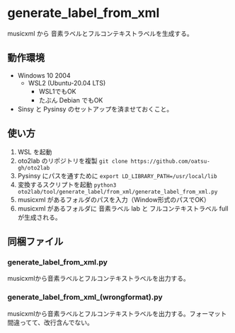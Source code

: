 # generate_label_from_xml

musicxml から 音素ラベルとフルコンテキストラベルを生成する。

## 動作環境

- Windows 10 2004
  - WSL2 (Ubuntu-20.04 LTS)
    - WSL1でもOK
    - たぶん Debian でもOK
- Sinsy と Pysinsy のセットアップを済ませておくこと。

## 使い方

1. WSL を起動
2. oto2lab のリポジトリを複製 `git clone https://github.com/oatsu-gh/oto2lab`
3. Pysinsy にパスを通すために `export LD_LIBRARY_PATH=/usr/local/lib`
4. 変換するスクリプトを起動 `python3 oto2lab/tool/generate_label/from_xml/generate_label_from_xml.py`
5. musicxml があるフォルダのパスを入力（Window形式のパスでOK）
6. musicxml があるフォルダに 音素ラベル lab と フルコンテキストラベル full が生成される。

## 同梱ファイル

### generate_label_from_xml.py

musicxmlから音素ラベルとフルコンテキストラベルを出力する。

### generate_label_from_xml_(wrongformat).py

musicxmlから音素ラベルとフルコンテキストラベルを出力する。フォーマット間違ってて、改行含んでない。


